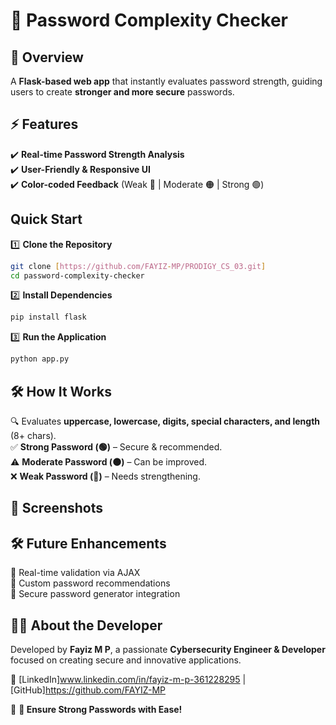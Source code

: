 # 🔐 Password Complexity Checker  

## 📌 Overview  
A **Flask-based web app** that instantly evaluates password strength, guiding users to create **stronger and more secure** passwords.  

## ⚡ Features  
✔️ **Real-time Password Strength Analysis**  
✔️ **User-Friendly & Responsive UI**  
✔️ **Color-coded Feedback** (Weak 🔴 | Moderate 🟠 | Strong 🟢)  

##  Quick Start  

1️⃣ **Clone the Repository**  
```sh
git clone [https://github.com/FAYIZ-MP/PRODIGY_CS_03.git]  
cd password-complexity-checker  
```  
2️⃣ **Install Dependencies**  
```sh
pip install flask  
```  
3️⃣ **Run the Application**  
```sh
python app.py  
```  

## 🛠️ How It Works  
🔍 Evaluates **uppercase, lowercase, digits, special characters, and length** (8+ chars).  
✅ **Strong Password (🟢)** – Secure & recommended.  
⚠️ **Moderate Password (🟠)** – Can be improved.  
❌ **Weak Password (🔴)** – Needs strengthening.  


## 📸 Screenshots



## 🛠️ Future Enhancements  
🔹 Real-time validation via AJAX  
🔹 Custom password recommendations  
🔹 Secure password generator integration  

## 👨‍💻 About the Developer
Developed by **Fayiz M P**, a passionate **Cybersecurity Engineer & Developer** focused on creating secure and innovative applications.

🔗 [LinkedIn]www.linkedin.com/in/fayiz-m-p-361228295 | [GitHub]https://github.com/FAYIZ-MP

🔐 **🔐 Ensure Strong Passwords with Ease!**
